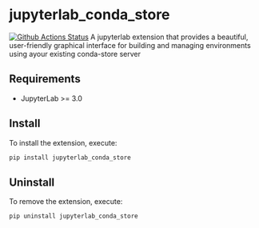 # jupyterlab_conda_store

[![Github Actions Status](https://github.com/gitelamonian/jupyterlab-conda-store/workflows/Build/badge.svg)](https://github.com/gitelamonian/jupyterlab-conda-store/actions/workflows/build.yml)
A jupyterlab extension that provides a beautiful, user-friendly graphical interface for building and managing environments using ayour existing conda-store server

## Requirements

- JupyterLab >= 3.0

## Install

To install the extension, execute:

```bash
pip install jupyterlab_conda_store
```

## Uninstall

To remove the extension, execute:

```bash
pip uninstall jupyterlab_conda_store
```
